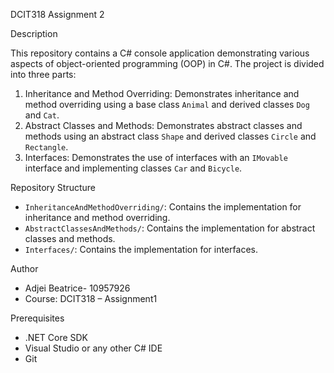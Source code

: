 DCIT318 Assignment 2

 Description

This repository contains a C# console application demonstrating various aspects of object-oriented programming (OOP) in C#. The project is divided into three parts:

1. Inheritance and Method Overriding: Demonstrates inheritance and method overriding using a base class `Animal` and derived classes `Dog` and `Cat`.
2. Abstract Classes and Methods: Demonstrates abstract classes and methods using an abstract class `Shape` and derived classes `Circle` and `Rectangle`.
3. Interfaces: Demonstrates the use of interfaces with an `IMovable` interface and implementing classes `Car` and `Bicycle`.

Repository Structure

- `InheritanceAndMethodOverriding/`: Contains the implementation for inheritance and method overriding.
- `AbstractClassesAndMethods/`: Contains the implementation for abstract classes and methods.
- `Interfaces/`: Contains the implementation for interfaces.

Author 
- Adjei Beatrice- 10957926
- Course: DCIT318 – Assignment1


 Prerequisites

- .NET Core SDK
- Visual Studio or any other C# IDE
- Git


